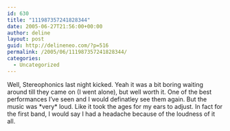 ```yaml
---
id: 630
title: "111987357241828344"
date: 2005-06-27T21:56:00+00:00
author: deline
layout: post
guid: http://delineneo.com/?p=516
permalink: /2005/06/111987357241828344/
categories:
  - Uncategorized
---
```

Well, Stereophonics last night kicked. Yeah it was a bit boring waiting around till they came on (I went alone), but well worth it. One of the best performances I&#8217;ve seen and I would definatley see them again. But the music was \*very\* loud. Like it took the ages for my ears to adjust. In fact for the first band, I would say I had a headache because of the loudness of it all.